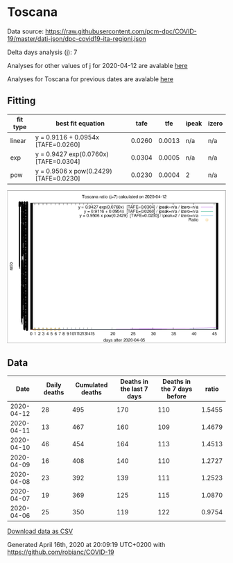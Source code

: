 # Toscana

Data source: https://raw.githubusercontent.com/pcm-dpc/COVID-19/master/dati-json/dpc-covid19-ita-regioni.json

Delta days analysis (j): 7

Analyses for other values of j for 2020-04-12 are avalable [here](../2020-04-12/README.md)

Analyses for Toscana for previous dates are avalable [here](../README.md)

## Fitting 
|fit type|best fit equation|tafe|tfe|ipeak|izero|
|-------|-----|--------|------|---|---|
|linear|y = 0.9116 + 0.0954x  [TAFE=0.0260]|0.0260|0.0013|n/a|n/a|
|exp|y = 0.9427 exp(0.0760x)  [TAFE=0.0304]|0.0304|0.0005|n/a|n/a|
|pow|y = 0.9506 x pow(0.2429)  [TAFE=0.0230]|0.0230|0.0004|2|n/a|

![Plot](COVID-19_toscana_j7_2020-04-12.png)

## Data
|Date|Daily deaths|Cumulated deaths|Deaths in the last 7 days|Deaths in the 7 days before|ratio|
|----|----------|-----------|-------|--------------------|-----|
|2020-04-12|28|495|170|110|1.5455|
|2020-04-11|13|467|160|109|1.4679|
|2020-04-10|46|454|164|113|1.4513|
|2020-04-09|16|408|140|110|1.2727|
|2020-04-08|23|392|139|111|1.2523|
|2020-04-07|19|369|125|115|1.0870|
|2020-04-06|25|350|119|122|0.9754|

[Download data as CSV](COVID-19_toscana_j7_2020-04-12.csv)

Generated April 16th, 2020 at 20:09:19 UTC+0200 with https://github.com/robianc/COVID-19
